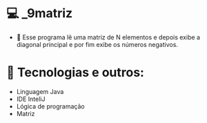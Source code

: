 # 💻 _9matriz
- 🎯 Esse programa lê uma matriz de N elementos e depois exibe a diagonal principal e por fim exibe os números negativos.

# 🔧 Tecnologias e outros:
- Linguagem Java
- IDE InteliJ
- Lógica de programação
- Matriz
